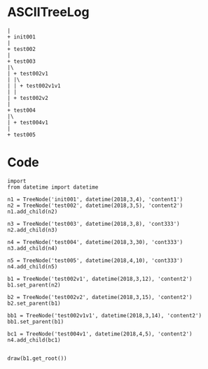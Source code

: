 
ASCIITreeLog
===========

    | 
    + init001
    | 
    + test002
    | 
    + test003
    |\
    | + test002v1
    | |\
    | | + test002v1v1
    | | 
    | + test002v2
    | 
    + test004
    |\
    | + test004v1
    | 
    + test005

Code
====

    import 
    from datetime import datetime
    
    n1 = TreeNode('init001', datetime(2018,3,4), 'content1')
    n2 = TreeNode('test002', datetime(2018,3,5), 'content2')
    n1.add_child(n2)

    n3 = TreeNode('test003', datetime(2018,3,8), 'cont333')
    n2.add_child(n3)

    n4 = TreeNode('test004', datetime(2018,3,30), 'cont333')
    n3.add_child(n4)

    n5 = TreeNode('test005', datetime(2018,4,10), 'cont333')
    n4.add_child(n5)

    b1 = TreeNode('test002v1', datetime(2018,3,12), 'content2')
    b1.set_parent(n2)

    b2 = TreeNode('test002v2', datetime(2018,3,15), 'content2')
    b2.set_parent(b1)

    bb1 = TreeNode('test002v1v1', datetime(2018,3,14), 'content2')
    bb1.set_parent(b1)

    bc1 = TreeNode('test004v1', datetime(2018,4,5), 'content2')
    n4.add_child(bc1)


    draw(b1.get_root())

